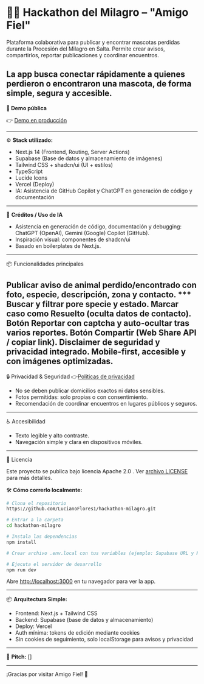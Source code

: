 # 🐶🐱 Hackathon del Milagro – "Amigo Fiel"

Plataforma colaborativa para publicar y encontrar mascotas perdidas durante la Procesión del Milagro en Salta. 
Permite crear avisos, compartirlos, reportar publicaciones y coordinar encuentros.

La app busca conectar rápidamente a quienes perdieron o encontraron una mascota, de forma simple, segura y accesible.
---

**🚀 Demo pública**

👉 [Demo en producción](https://hackathon-milagro.vercel.app/)

---

⚙️ **Stack utilizado:**

-   Next.js 14 (Frontend, Routing, Server Actions)
-   Supabase (Base de datos y almacenamiento de imágenes)
-   Tailwind CSS + shadcn/ui (UI + estilos)
-   TypeScript
-   Lucide Icons
-   Vercel (Deploy)
-   IA: Asistencia de GitHub Copilot y ChatGPT en generación de código y documentación

---

🤖 **Créditos / Uso de IA**
- Asistencia en generación de código, documentación y debugging: ChatGPT (OpenAI), Gemini (Google) Copilot (GitHub).
- Inspiración visual: componentes de shadcn/ui
- Basado en boilerplates de Next.js.

---
📦 Funcionalidades principales

Publicar aviso de animal perdido/encontrado con foto, especie, descripción, zona y contacto. ***
Buscar y filtrar pore specie y estado. 
Marcar caso como Resuelto (oculta datos de contacto). 
Botón Reportar con captcha y auto-ocultar tras varios reportes.
Botón Compartir (Web Share API / copiar link). 
Disclaimer de seguridad y privacidad integrado. 
 Mobile-first, accesible y con imágenes optimizadas. 
---
🔒 Privacidad & Seguridad
👉[Politicas de privacidad](https://hackathon-milagro.vercel.app/privacidad)
- No se deben publicar domicilios exactos ni datos sensibles.
- Fotos permitidas: solo propias o con consentimiento.
- Recomendación de coordinar encuentros en lugares públicos y seguros.

---
♿ Accesibilidad
- Texto legible y alto contraste.
- Navegación simple y clara en dispositivos móviles.

---

📜 Licencia

Este proyecto se publica bajo licencia Apache 2.0 .
Ver [archivo LICENSE](https://github.com/LucianoFlores1/hackathon-milagro/blob/main/LICENSE)
 para más detalles.

🛠️ **Cómo correrlo localmente:**

```bash
# Clona el repositorio
https://github.com/LucianoFlores1/hackathon-milagro.git

# Entrar a la carpeta
cd hackathon-milagro

# Instala las dependencias
npm install

# Crear archivo .env.local con tus variables (ejemplo: Supabase URL y KEY)

# Ejecuta el servidor de desarrollo
npm run dev
```

Abre [http://localhost:3000](http://localhost:3000) en tu navegador para ver la app.

---

📦 **Arquitectura Simple:**

-   Frontend: Next.js + Tailwind CSS
-   Backend: Supabase (base de datos y almacenamiento)
-   Deploy: Vercel
-   Auth mínima: tokens de edición mediante cookies
-   Sin cookies de seguimiento, solo localStorage para avisos y privacidad


---

🎥 **Pitch:** []

---


¡Gracias por visitar Amigo Fiel! 🐾
